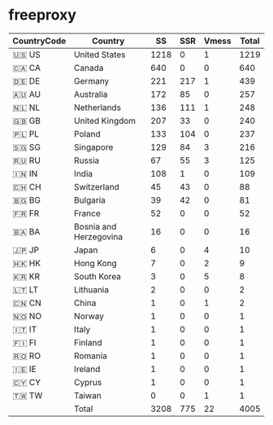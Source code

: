 # freeproxy

|CountryCode|Country|SS|SSR|Vmess|Total|
|  ----  | ----  |  ----  | ----  |  ----  | ----  |
|🇺🇸 US|United States|1218|0|1|1219|
|🇨🇦 CA|Canada|640|0|0|640|
|🇩🇪 DE|Germany|221|217|1|439|
|🇦🇺 AU|Australia|172|85|0|257|
|🇳🇱 NL|Netherlands|136|111|1|248|
|🇬🇧 GB|United Kingdom|207|33|0|240|
|🇵🇱 PL|Poland|133|104|0|237|
|🇸🇬 SG|Singapore|129|84|3|216|
|🇷🇺 RU|Russia|67|55|3|125|
|🇮🇳 IN|India|108|1|0|109|
|🇨🇭 CH|Switzerland|45|43|0|88|
|🇧🇬 BG|Bulgaria|39|42|0|81|
|🇫🇷 FR|France|52|0|0|52|
|🇧🇦 BA|Bosnia and Herzegovina|16|0|0|16|
|🇯🇵 JP|Japan|6|0|4|10|
|🇭🇰 HK|Hong Kong|7|0|2|9|
|🇰🇷 KR|South Korea|3|0|5|8|
|🇱🇹 LT|Lithuania|2|0|0|2|
|🇨🇳 CN|China|1|0|1|2|
|🇳🇴 NO|Norway|1|0|0|1|
|🇮🇹 IT|Italy|1|0|0|1|
|🇫🇮 FI|Finland|1|0|0|1|
|🇷🇴 RO|Romania|1|0|0|1|
|🇮🇪 IE|Ireland|1|0|0|1|
|🇨🇾 CY|Cyprus|1|0|0|1|
|🇹🇼 TW|Taiwan|0|0|1|1|
||Total|3208|775|22|4005|
